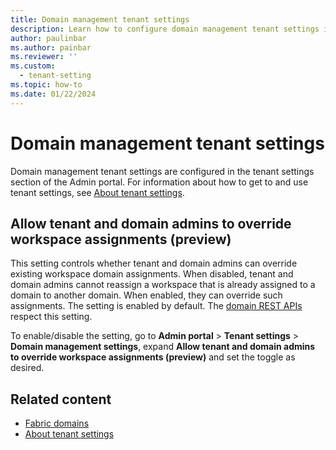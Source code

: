 ```yaml
---
title: Domain management tenant settings
description: Learn how to configure domain management tenant settings in Fabric.
author: paulinbar
ms.author: painbar
ms.reviewer: ''
ms.custom:
  - tenant-setting
ms.topic: how-to
ms.date: 01/22/2024
---
```


# Domain management tenant settings

Domain management tenant settings are configured in the tenant settings section of the Admin portal. For information about how to get to and use tenant settings, see [About tenant settings](tenant-settings-index.md).

## Allow tenant and domain admins to override workspace assignments (preview)

This setting controls whether tenant and domain admins can override existing workspace domain assignments. When disabled, tenant and domain admins cannot reassign a workspace that is already assigned to a domain to another domain. When enabled, they can override such assignments. The setting is enabled by default. The [domain REST APIs](/rest/api/fabric/admin/domains) respect this setting.

To enable/disable the setting, go to **Admin portal** > **Tenant settings** > **Domain management settings**, expand **Allow tenant and domain admins to override workspace assignments (preview)** and set the toggle as desired.

## Related content

* [Fabric domains](../governance/domains.md)
* [About tenant settings](tenant-settings-index.md)

